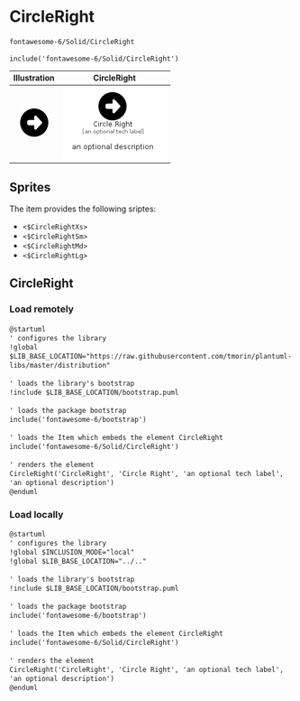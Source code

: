 # CircleRight


```text
fontawesome-6/Solid/CircleRight
```

```text
include('fontawesome-6/Solid/CircleRight')
```



| Illustration | CircleRight |
| :---: | :---: |
| ![illustration for Illustration](../../fontawesome-6/Solid/CircleRight.png) | ![illustration for CircleRight](../../fontawesome-6/Solid/CircleRight.Local.png) |



## Sprites
The item provides the following sriptes:

- `<$CircleRightXs>`
- `<$CircleRightSm>`
- `<$CircleRightMd>`
- `<$CircleRightLg>`





## CircleRight

### Load remotely
```plantuml
@startuml
' configures the library
!global $LIB_BASE_LOCATION="https://raw.githubusercontent.com/tmorin/plantuml-libs/master/distribution"

' loads the library's bootstrap
!include $LIB_BASE_LOCATION/bootstrap.puml

' loads the package bootstrap
include('fontawesome-6/bootstrap')

' loads the Item which embeds the element CircleRight
include('fontawesome-6/Solid/CircleRight')

' renders the element
CircleRight('CircleRight', 'Circle Right', 'an optional tech label', 'an optional description')
@enduml
```

### Load locally
```plantuml
@startuml
' configures the library
!global $INCLUSION_MODE="local"
!global $LIB_BASE_LOCATION="../.."

' loads the library's bootstrap
!include $LIB_BASE_LOCATION/bootstrap.puml

' loads the package bootstrap
include('fontawesome-6/bootstrap')

' loads the Item which embeds the element CircleRight
include('fontawesome-6/Solid/CircleRight')

' renders the element
CircleRight('CircleRight', 'Circle Right', 'an optional tech label', 'an optional description')
@enduml
```

